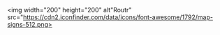 <img width="200" height="200" alt"Routr" src="https://cdn2.iconfinder.com/data/icons/font-awesome/1792/map-signs-512.png>
